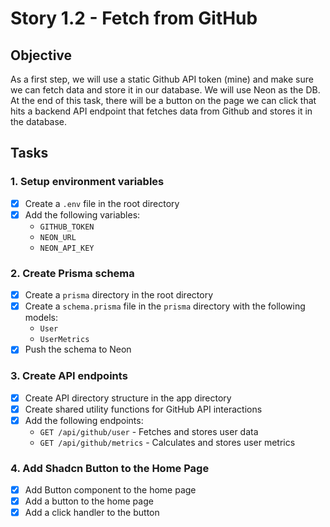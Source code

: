# Story 1.2 - Fetch from GitHub

## Objective
As a first step, we will use a static Github API token (mine) and make sure we can fetch data and store it in our database. We will use Neon as the DB. At the end of this task, there will be a button on the page we can click that hits a backend API endpoint that fetches data from Github and stores it in the database.

## Tasks

### 1. Setup environment variables
- [x] Create a `.env` file in the root directory
- [x] Add the following variables:
  - `GITHUB_TOKEN`
  - `NEON_URL`
  - `NEON_API_KEY`

### 2. Create Prisma schema
- [x] Create a `prisma` directory in the root directory
- [x] Create a `schema.prisma` file in the `prisma` directory with the following models:
  - `User`
  - `UserMetrics`
- [x] Push the schema to Neon

### 3. Create API endpoints
- [x] Create API directory structure in the app directory
- [x] Create shared utility functions for GitHub API interactions
- [x] Add the following endpoints:
  - `GET /api/github/user` - Fetches and stores user data
  - `GET /api/github/metrics` - Calculates and stores user metrics

### 4. Add Shadcn Button to the Home Page
- [x] Add Button component to the home page
- [x] Add a button to the home page
- [x] Add a click handler to the button
